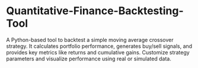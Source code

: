 # Quantitative-Finance-Backtesting-Tool
A Python-based tool to backtest a simple moving average crossover strategy. It calculates portfolio performance, generates buy/sell signals, and provides key metrics like returns and cumulative gains. Customize strategy parameters and visualize performance using real or simulated data.
